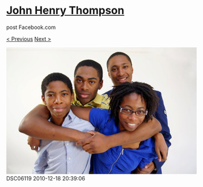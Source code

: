 # [John Henry Thompson](../README.md)
post Facebook.com

[< Previous](2010-12-18-41.md) [Next >](2010-12-18-43.md)

[![](../media/2010-12-18/Fam-2010-DSC06119.jpg)](../README.md)
DSC06119
2010-12-18 20:39:06